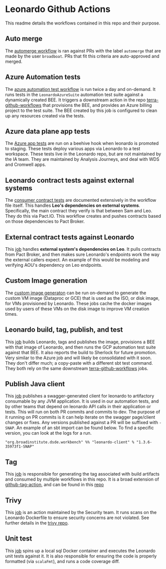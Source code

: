 # Leonardo Github Actions

This readme details the workflows contained in this repo and their purpose. 

## Auto merge
The [automerge workflow](workflows/automerge.yml) is ran against PRs with the label `automerge` that are made by the user `broadboat`. PRs that fit this criteria are auto-approved and merged.

## Azure Automation tests
The [azure automation test workflow](workflows/azure_automation_test.yml) is run twice a day and on-demand. It runs tests in the `LeonardoAzureSuite` automation test suite against a dynamically created BEE. 
It triggers a downstream action in the repo [terra-github-workflows](https://github.com/broadinstitute/terra-github-workflows) that provisions the BEE, and provides an Azure billing project to the test suite. The BEE created by this job is configured to clean up any resources created via the tests.

## Azure data plane app tests
The [Azure app tests](workflows/azure_e2e_release_promotion_tests.yml) are run on a beehive hook when leonardo is promoted to staging. These tests deploy various apps via Leonardo to a test workspace. These tests live in the Leonardo repo, but are not maintained by the IA team. They are maintained by Analysis Journeys, and deal with WDS and Cromwell apps.

## Leonardo contract tests against external systems
The [consumer contract tests](workflows/consumer_contract_tests.yml) are documented extensively in the workflow file itself. This handles **Leo's dependencies on external systems**.
Specifically, the main contract they verify is that between Sam and Leo. They do this via Pact.IO. This workflow creates and pushes contracts based on those dependencies to Pact Broker.

## External contract tests against Leonardo
This [job](workflows/verify_consumer_contracts.yml) handles **external system's dependencies on Leo**. It pulls contracts from Pact Broker, and then makes sure Leonardo's endpoints work the way the external callers expect.
An example of this would be modeling and verifying AOU's dependency on Leo endpoints.

## Custom Image generation
The [custom image generaton](workflows/custom_image_generation.yml) can be run on-demand to generate the custom VM image (Dataproc or GCE) that is used as the ISO, or disk image, for VMs provisioned by Leonardo. These jobs cache the docker images used by users of these VMs on the disk image to improve VM creation times.

## Leonardo build, tag, publish, and test
This [job](workflows/leo-build-tag-publish-and-run-tests.yml) builds Leonardo, tags and publishes the image, provisions a BEE with that image of Leonardo, and then runs the GCP automation test suite against that BEE. It also reports the build to Sherlock for future promotion. 
Very similar to the Azure job and will likely be consolidated with it soon. They don't differ much; a copy-paste with a different sbt test command. They both rely on the same downstream [terra-github-workflows](https://github.com/broadinstitute/terra-github-workflows) jobs.

## Publish Java client
This [job](workflows/publish_java_client.yml) publishes a swagger-generated client for leonardo to artifactory consumable by any JVM application. It is used in our automation tests, and by other teams that depend on leonardo API calls in their application or tests. 
This will run on both PR commits and commits to dev. The purpose of it running on PR commits is it can help iterate on the swagger page/client changes or fixes. Any versions published against a PR will be suffixed with `-SNAP`. An example of an sbt import can be found below. To find a specific version, you can look at the logs for a run.
```
"org.broadinstitute.dsde.workbench" %% "leonardo-client" % "1.3.6-35973f1-SNAP"
```

## Tag
This [job](workflows/tag.yml) is responsible for generating the tag associated with build artifacts and consumed by multiple workflows in this repo. It is a broad extension of [github-tag-action](github-tag-action), and can be found in this [repo](https://github.com/DataBiosphere/github-actions/tree/master/actions/bumper) 

## Trivy
This [job](workflows/trivy.yml) is an action maintained by the Security team. It runs scans on the Leonardo Dockerfile to ensure security concerns are not violated. See further details in the [trivy repo](https://github.com/broadinstitute/dsp-appsec-trivy-action).

## Unit test
This [job](workflows/unit_test.yml) spins up a local sql Docker container and executes the Leonardo unit tests against it. It is also responsible for ensuring the code is properly formatted (via `scalaFmt`), and runs a code coverage diff.
